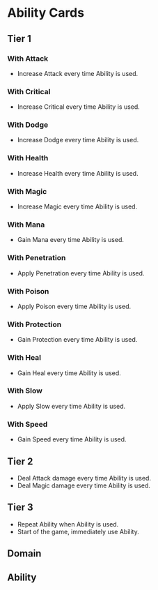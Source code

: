 # Ability Cards

## Tier 1

### With Attack

- Increase Attack every time Ability is used.

### With Critical

- Increase Critical every time Ability is used.

### With Dodge

- Increase Dodge every time Ability is used.

### With Health

- Increase Health every time Ability is used.

### With Magic

- Increase Magic every time Ability is used.

### With Mana

- Gain Mana every time Ability is used.

### With Penetration

- Apply Penetration every time Ability is used.

### With Poison

- Apply Poison every time Ability is used.

### With Protection

- Gain Protection every time Ability is used.

### With Heal

- Gain Heal every time Ability is used.

### With Slow

- Apply Slow every time Ability is used.

### With Speed

- Gain Speed every time Ability is used.

## Tier 2

- Deal Attack damage every time Ability is used.
- Deal Magic damage every time Ability is used.

## Tier 3

- Repeat Ability when Ability is used.
- Start of the game, immediately use Ability.

## Domain

## Ability
